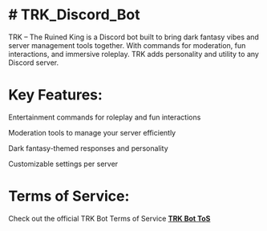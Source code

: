 # # TRK_Discord_Bot
TRK – The Ruined King is a Discord bot built to bring dark fantasy vibes and server management tools together. 
With commands for moderation, fun interactions, and immersive roleplay.
TRK adds personality and utility to any Discord server.

# Key Features:

Entertainment commands for roleplay and fun interactions

Moderation tools to manage your server efficiently

Dark fantasy-themed responses and personality

Customizable settings per server

# Terms of Service:
Check out the official TRK Bot Terms of Service **[TRK Bot ToS](https://github.com/emrecangu/TRK_Discord_Bot/blob/main/LICENSE)**
